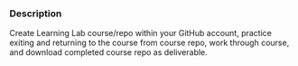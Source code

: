 ### Description

Create Learning Lab course/repo within your GitHub account, practice exiting and returning to the course from course repo, work through course, and download completed course repo as deliverable.
